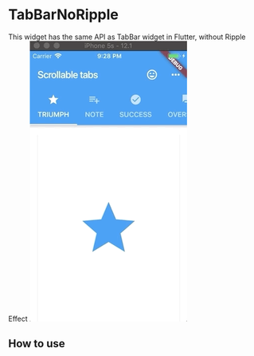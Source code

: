 # TabBarNoRipple
This widget has the same API as TabBar widget in Flutter, without Ripple Effect
![](demo.gif)


## How to use

